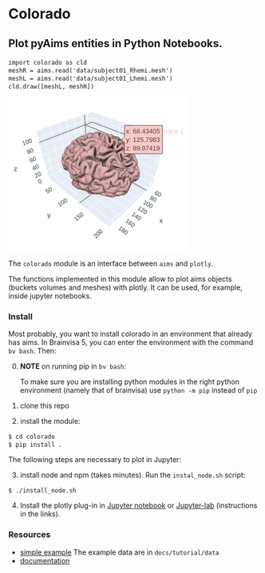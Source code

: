 # Colorado

## Plot pyAims entities in Python Notebooks.

```{python}
import colorado as cld
meshR = aims.read('data/subject01_Rhemi.mesh')
meshL = aims.read('data/subject01_Lhemi.mesh')
cld.draw([meshL, meshR])
```

![image](./docs/images/brain.jpg)

The `colorado` module is an interface between `aims` and `plotly`.

The functions implemented in this module allow to plot aims objects (buckets volumes and meshes) with plotly.
It can be used, for example, inside jupyter notebooks.

### Install
Most probably, you want to install colorado in an environment that already has aims.
In Brainvisa 5, you can enter the environment with the command `bv bash`. Then:

0. **NOTE** on running pip in `bv bash`:

    To make sure you are installing python modules in the right python environment (namely that of brainvisa) use `python -m pip` instead of `pip`

1. clone this repo

2. install the module:

```{bash}
$ cd colorado
$ pip install .
```

The following steps are necessary to plot in Jupyter:

3. install node and npm (takes minutes). Run the `instal_node.sh` script:
```
$ ./install_node.sh
```
4. Install the plotly plug-in in [Jupyter notebook](https://plotly.com/python/getting-started/#jupyter-notebook-support) or [Jupyter-lab](https://plotly.com/python/getting-started/#jupyterlab-support) (instructions in the links).


### Resources
* [simple example](https://neurospin.github.io/colorado/build/html/tutorials.html) The example data are in `docs/tutorial/data`
* [documentation](https://neurospin.github.io/colorado/build/html/colorado.html#module-colorado)
